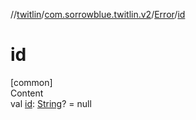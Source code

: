 //[twitlin](../../index.md)/[com.sorrowblue.twitlin.v2](../index.md)/[Error](index.md)/[id](id.md)



# id  
[common]  
Content  
val [id](id.md): [String](https://kotlinlang.org/api/latest/jvm/stdlib/kotlin/-string/index.html)? = null  



